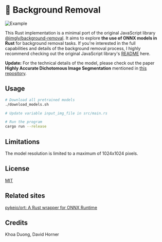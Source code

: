 # 🦀 Background Removal

![Example](images/example.png)

This Rust implementation is a minimal port of the original JavaScript library [@imgly/background-removal](https://github.com/imgly/background-removal-js). It aims to explore **the use of ONNX models in Rust** for background removal tasks. If you're interested in the full capabilities and details of the background removal process, I highly recommend checking out the original JavaScript library's [README](https://github.com/imgly/background-removal-js) here.

**Update:** For the technical details of the model, please check out the paper **Highly Accurate Dichotomous Image Segmentation** mentioned in [this repository](https://github.com/xuebinqin/DIS).

## Usage

```sh
# Download all pretrained models
./download_models.sh

# Update variable input_img_file in src/main.rs

# Run the program
cargo run --release
```

## Limitations

The model resolution is limited to a maximum of 1024x1024 pixels.

## License

[MIT](https://choosealicense.com/licenses/mit/)

## Related sites

[pykeio/ort: A Rust wrapper for ONNX Runtime](https://github.com/pykeio/ort)

## Credits

Khoa Duong, David Horner